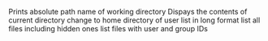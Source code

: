 Prints absolute path name of working directory
Dispays the contents of current directory
change to home directory of user
list in long format
list all files including hidden ones
list files with user and group IDs
